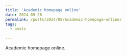 ```yaml
---
title: 'Academic homepage online'
date: 2024-09-26
permalink: /posts/2024/09/Academic-homepage-online/
tags:
  - posts

---
```


Academic homepage online.

